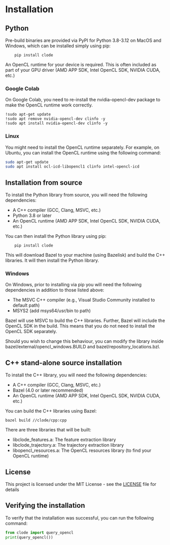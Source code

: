 # Installation

## Python

Pre-build binaries are provided via PyPI for Python 3.8-3.12 on MacOS and Windows, which can be installed simply using pip:

```
    pip install clode
```

An OpenCL runtime for your device is required. This is often included as part of your
GPU driver (AMD APP SDK, Intel OpenCL SDK, NVIDIA CUDA, etc.)

### Google Colab

On Google Colab, you need to re-install the nvidia-opencl-dev package
to make the OpenCL runtime work correctly.

```jupyter
!sudo apt-get update
!sudo apt remove nvidia-opencl-dev clinfo -y
!sudo apt install nvidia-opencl-dev clinfo -y
```

### Linux

You might need to install the OpenCL runtime separately.
For example, on Ubuntu, you can install the OpenCL runtime using the following command:

```bash
sudo apt-get update
sudo apt install ocl-icd-libopencl1 clinfo intel-opencl-icd
```

## Installation from source

To install the Python library from source, you will need the following dependencies:

* A C++ compiler (GCC, Clang, MSVC, etc.)
* Python 3.8 or later
* An OpenCL runtime (AMD APP SDK, Intel OpenCL SDK, NVIDIA CUDA, etc.)

You can then install the Python library using pip:

```
    pip install clode
```

This will download Bazel to your machine (using Bazelisk)
and build the C++ libraries. It will then install the Python library.

### Windows

On Windows, prior to installing via pip you will need the following dependencies in addition to those listed above:

* The MSVC C++ compiler (e.g., Visual Studio Community installed to default path)
* MSYS2 (add msys64/usr/bin to path)

Bazel will use MSVC to build the C++ libraries.
Further, Bazel will include the OpenCL SDK in the build.
This means that you do not need to install the OpenCL SDK separately.

Should you wish to change this behaviour, you can modify the
library inside bazel/external/opencl_windows.BUILD and
bazel/repository_locations.bzl.

## C++ stand-alone source installation

To install the C++ library, you will need the following dependencies:

* A C++ compiler (GCC, Clang, MSVC, etc.)
* Bazel (4.0 or later recommended)
* An OpenCL runtime (AMD APP SDK, Intel OpenCL SDK, NVIDIA CUDA, etc.)

You can build the C++ libraries using Bazel:

```
bazel build //clode/cpp:cpp
```

There are three libraries that will be built:

* libclode_features.a: The feature extraction library
* libclode_trajectory.a: The trajectory extraction library
* libopencl_resources.a: The OpenCL resources library (to find your OpenCL runtime)

## License

This project is licensed under the MIT License - see the [LICENSE](LICENSE.md) file for details

## Verifying the installation

To verify that the installation was successful, you can run the following command:

```py run
from clode import query_opencl
print(query_opencl())
```

